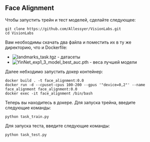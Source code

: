## Face Alignment 

Чтобы запустить трейн и тест моделей, сделайте следующее:
```
git clone https://github.com/Allessyer/VisionLabs.git
cd VisionLabs
```
Вам необходимы скачать два файла и поместить их в ту же директорию, что и Dockerfile:
- ![landmarks_task.tgz](https://drive.google.com/file/d/0B8okgV6zu3CCWlU3b3p4bmJSVUU/view?usp=sharing) - датасеты
- ![YinNet_exp1_3_model_best_auc.pth](https://drive.google.com/file/d/1y3utTHDCltB-u2pj0g8HY_4-W4LMxXGZ/view?usp=share_link) - веса лучшей модели

Далее небходимо запустить докер контейнер:
```
docker build . -t face_alignment:0.0
docker run -d --cpuset-cpus 100-200 --gpus '"device=0,2"' --name face_alignment face_alignment:0.0
docker exec -it face_alignment /bin/bash
```

Теперь вы находитесь в докере. 
Для запуска трейна, введите следующие команды:
```
python task_train.py
```
Для запуска теста, введите следующие команды:
```
python task_test.py
```
